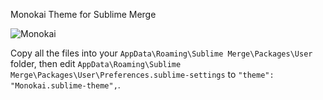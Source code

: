 Monokai Theme for Sublime Merge

![Monokai](https://i.imgur.com/DE52PtC.png)

Copy all the files into your `AppData\Roaming\Sublime Merge\Packages\User` folder, then edit `AppData\Roaming\Sublime Merge\Packages\User\Preferences.sublime-settings` to `"theme": "Monokai.sublime-theme",`.
